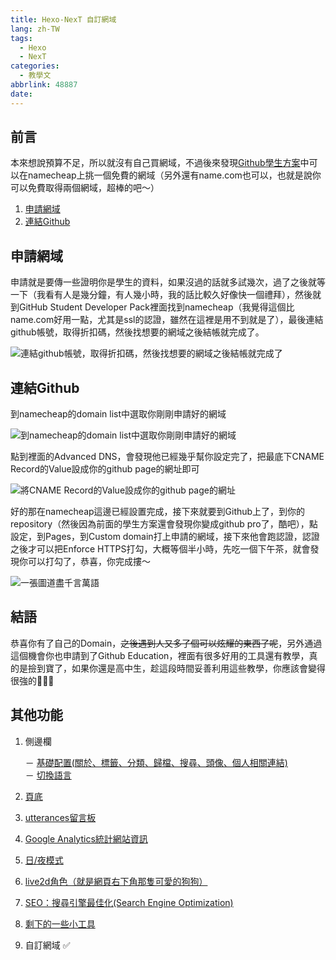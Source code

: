 ```yaml
---
title: Hexo-NexT 自訂網域
lang: zh-TW
tags:
  - Hexo
  - NexT
categories:
  - 教學文
abbrlink: 48887
date:
---
```


## 前言

本來想說預算不足，所以就沒有自己買網域，不過後來發現[Github學生方案](https://education.github.com/pack/offers)中可以在namecheap上挑一個免費的網域（另外還有name.com也可以，也就是說你可以免費取得兩個網域，超棒的吧～）

<!--more-->

1. [申請網域](/Hexo-NexT_custom_domain/#申請網域)
1. [連結Github](/Hexo-NexT_custom_domain/#連結github)

## 申請網域

申請就是要傳一些證明你是學生的資料，如果沒過的話就多試幾次，過了之後就等一下（我看有人是幾分鐘，有人幾小時，我的話比較久好像快一個禮拜），然後就到GitHub Student Developer Pack裡面找到namecheap（我覺得這個比name.com好用一點，尤其是ssl的認證，雖然在這裡是用不到就是了），最後連結github帳號，取得折扣碼，然後找想要的網域之後結帳就完成了。

![連結github帳號，取得折扣碼，然後找想要的網域之後結帳就完成了](https://i.imgur.com/rCrDTw2.png)

## 連結Github

到namecheap的domain list中選取你剛剛申請好的網域

![到namecheap的domain list中選取你剛剛申請好的網域](https://i.imgur.com/hyEUpiM.png)

點到裡面的Advanced DNS，會發現他已經幾乎幫你設定完了，把最底下CNAME Record的Value設成你的github page的網址即可

![將CNAME Record的Value設成你的github page的網址](https://i.imgur.com/q0IAGja.png)

好的那在namecheap這邊已經設置完成，接下來就要到Github上了，到你的repository（然後因為前面的學生方案還會發現你變成github pro了，酷吧），點設定，到Pages，到Custom domain打上申請的網域，接下來他會跑認證，認證之後才可以把Enforce HTTPS打勾，大概等個半小時，先吃一個下午茶，就會發現你可以打勾了，恭喜，你完成摟～

![一張圖道盡千言萬語](https://i.imgur.com/3ozFoIX.png)

## 結語

恭喜你有了自己的Domain，~~之後遇到人又多了個可以炫耀的東西了呢~~，另外通過這個機會你也申請到了Github Education，裡面有很多好用的工具還有教學，真的是撿到寶了，如果你還是高中生，趁這段時間妥善利用這些教學，你應該會變得很強的🛐🛐🛐

## 其他功能

1. 側邊欄

    － [基礎配置(關於、標籤、分類、歸檔、搜尋、頭像、個人相關連結)](/NexT-sidebar-basic)  
    － [切換語言](/NexT-sidebar-switch-lang)  

2. [頁底](/NexT-footer)
3. [utterances留言板](/NexT-utterances-comment-box)
4. [Google Analytics統計網站資訊](/NexT-google-analytics)
5. [日/夜模式](/NexT-dark-light-mode)
6. [live2d角色（就是網頁右下角那隻可愛的狗狗）](/NexT-live2d)
7. [SEO：搜尋引擎最佳化(Search Engine Optimization)](/SEO-Search-Engine-Optimization)
8. [剩下的一些小工具](/NexT-some-cool-tools)
9. 自訂網域 ✅
